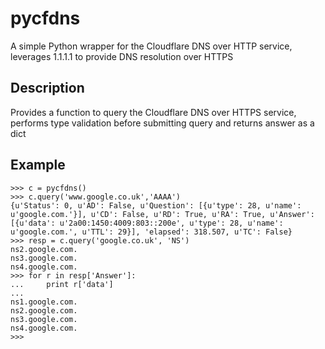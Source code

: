 # pycfdns
A simple Python wrapper for the Cloudflare DNS over HTTP service, leverages 1.1.1.1 to provide DNS resolution over HTTPS

## Description
Provides a function to query the Cloudflare DNS over HTTPS service, performs type validation before submitting query and returns answer as a dict

## Example
```>>> from cfdns import *
>>> c = pycfdns()
>>> c.query('www.google.co.uk','AAAA')
{u'Status': 0, u'AD': False, u'Question': [{u'type': 28, u'name': u'google.com.'}], u'CD': False, u'RD': True, u'RA': True, u'Answer': [{u'data': u'2a00:1450:4009:803::200e', u'type': 28, u'name': u'google.com.', u'TTL': 29}], 'elapsed': 318.507, u'TC': False}
>>> resp = c.query('google.co.uk', 'NS')
ns2.google.com.
ns3.google.com.
ns4.google.com.
>>> for r in resp['Answer']:
...     print r['data']
... 
ns1.google.com.
ns2.google.com.
ns3.google.com.
ns4.google.com.
>>>
```
